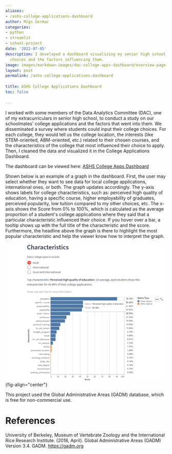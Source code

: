 ```yaml
---
aliases:
- /ashs-college-applications-dashboard
author: Migs Germar
categories:
- python
- streamlit
- school-project
date: '2022-07-05'
description: I developed a dashboard visualizing my senior high school's college application
  choices and the factors influencing them.
image: images/markdown-images/dac-college-apps-dashboard/overview-page-characteristics-graph.png
layout: post
permalink: /ashs-college-applications-dashboard

title: ASHS College Applications Dashboard
toc: false

---
```


I worked with some members of the Data Analytics Committee (DAC), one of my extracurriculars in senior high school, to conduct a study on our schoolmates' college applications and the factors that went into them. We disseminated a survey where students could input their college choices. For each college, they would tell us the college location, the interests (like STEM-oriented, ABM-oriented, etc.) related to their chosen courses, and the characteristics of the college that most influenced their choice to apply. Then, I cleaned the data and visualized it in the College Applications Dashboard.

The dashboard can be viewed here: [ASHS College Apps Dashboard](https://share.streamlit.io/miguelahg/college-applications-dashboard/app_main.py)

Shown below is an example of a graph in the dashboard. First, the user may select whether they want to see data for local college applications, international ones, or both. The graph updates accordingly. The y-axis shows labels for college characteristics, such as: perceived high quality of education, having a specific course, higher employability of graduates, perceived popularity, low tuition compared to my other choices, etc. The x-axis shows the Score from 0% to 100%, which is calculated as the average proportion of a student's college applications where they said that a particular characteristic influenced their choice. If you hover over a bar, a tooltip shows up with the full title of the characteristic and the score. Furthermore, the headline above the graph is there to highlight the most popular characteristic and help the viewer know how to interpret the graph.

![](images/markdown-images/dac-college-apps-dashboard/overview-page-characteristics-graph.png){fig-align="center"}

This project used the Global Administrative Areas (GADM) database, which is free for non-commercial use.

# References

University of Berkeley, Museum of Vertebrate Zoology and the International Rice Research Institute. (2018, April). Global Administrative Areas (GADM) Version 3.4. GADM. https://gadm.org